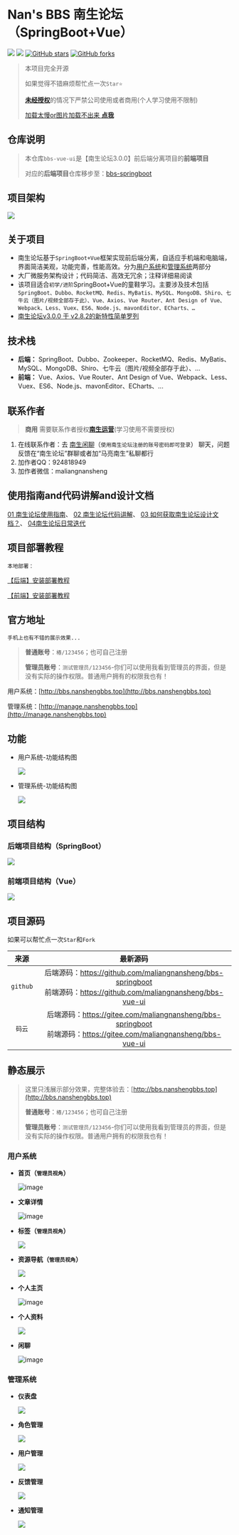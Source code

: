 # Nan's BBS 南生论坛（SpringBoot+Vue）

[![](https://img.shields.io/badge/Author-马亮南生-orange.svg)](http://bbs.nanshengbbs.top/user/1640)
[![](https://img.shields.io/badge/version-3.0.0-brightgreen.svg)](https://github.com/maliangnansheng/bbs-vue-ui)
[![GitHub stars](https://img.shields.io/github/stars/maliangnansheng/bbs-vue-ui.svg?style=social&label=Stars)](https://github.com/maliangnansheng/bbs-vue-ui)
[![GitHub forks](https://img.shields.io/github/forks/maliangnansheng/bbs-vue-ui.svg?style=social&label=Fork)](https://github.com/maliangnansheng/bbs-vue-ui)

> 本项目完全开源
>
> 如果觉得不错麻烦帮忙点一次`Star⭐️`
> 
> [**未经授权**](http://bbs.nanshengbbs.top/detail/171#_62)的情况下严禁公司使用或者商用(个人学习使用不限制)
> 
> [加载太慢or图片加载不出来 **点我**](http://bbs.nanshengbbs.top/detail/172)

## 仓库说明

> 本仓库`bbs-vue-ui`是【南生论坛3.0.0】前后端分离项目的**前端项目**
>
> 对应的**后端项目**仓库移步至：[bbs-springboot](https://github.com/maliangnansheng/bbs-springboot)

## 项目架构
![](http://76.nanshengbbs.top/ns-jiagou.png)

## 关于项目

- 南生论坛基于`SpringBoot+Vue`框架实现前后端分离，自适应手机端和电脑端，界面简洁美观，功能完善，性能高效。分为[用户系统](http://bbs.nanshengbbs.top)和[管理系统](http://manage.nanshengbbs.top)两部分
- 大厂微服务架构设计；代码简洁、高效无冗余；注释详细易阅读
- 该项目适合`初学/进阶`SpringBoot+Vue的童鞋学习。主要涉及技术包括`SpringBoot、Dubbo、RocketMQ、Redis、MyBatis、MySQL、MongoDB、Shiro、七牛云（图片/视频全部存于此）、Vue、Axios、Vue Router、Ant Design of Vue、Webpack、Less、Vuex、ES6、Node.js、mavonEditor、ECharts、…`
- [南生论坛v3.0.0 于 v2.8.2的新特性简单罗列](http://bbs.nanshengbbs.top/detail/40)

## 技术栈

- **后端：**
  SpringBoot、Dubbo、Zookeeper、RocketMQ、Redis、MyBatis、MySQL、MongoDB、Shiro、七牛云（图片/视频全部存于此）、...
- **前端：**
  Vue、Axios、Vue Router、Ant Design of Vue、Webpack、Less、Vuex、ES6、Node.js、mavonEditor、ECharts、...

## 联系作者
> **商用** 需要联系作者授权[**南生运营**](http://bbs.nanshengbbs.top/detail/171)(学习使用不需要授权)
1. 在线联系作者：去 [南生闲聊](http://chat.nanshengbbs.top/)（`使用南生论坛注册的账号密码即可登录`） 聊天，问题反馈在“南生论坛”群聊或者加“马亮南生”私聊都行
2. 加作者QQ：924818949
3. 加作者微信：maliangnansheng

## 使用指南and代码讲解and设计文档
[01 南生论坛使用指南](https://www.bilibili.com/video/BV1he4y1C7rk?share_source=copy_web&vd_source=1f88041e3a02d90ecf98d311908d3d8b)、 [02 南生论坛代码讲解](https://www.bilibili.com/video/BV1pK411C7T4/?vd_source=d0a5d07985a7fbbfb889c874632343c6)、 [03 如何获取南生论坛设计文档？](http://bbs.nanshengbbs.top/detail/76)、 [04南生论坛日常迭代](http://bbs.nanshengbbs.top/detail/122)

## 项目部署教程

`本地部署：`

[【后端】安装部署教程](http://bbs.nanshengbbs.top/detail/44)

[【前端】安装部署教程](http://bbs.nanshengbbs.top/detail/45)

## 官方地址

`手机上也有不错的展示效果...`
> **普通账号**：`椿/123456`；也可自己注册
>
> **管理员账号**：`测试管理员/123456`-你们可以使用我看到管理员的界面，但是没有实际的操作权限。普通用户拥有的权限我也有！

用户系统：[http://bbs.nanshengbbs.top](http://bbs.nanshengbbs.top)

管理系统：[http://manage.nanshengbbs.top](http://manage.nanshengbbs.top) 

## 功能
- 用户系统-功能结构图

  ![](http://76.nanshengbbs.top/ns-image/ns-bbs-user.png)

- 管理系统-功能结构图

  ![](http://76.nanshengbbs.top/ns-image/ns-bbs-admin.png)

## 项目结构

### 后端项目结构（SpringBoot）

![](http://76.nanshengbbs.top/%E5%AE%89%E8%A3%85%E9%83%A8%E7%BD%B2%E6%95%99%E7%A8%8B/idea002.png)

### 前端项目结构（Vue）

![](http://76.nanshengbbs.top/%E5%AE%89%E8%A3%85%E9%83%A8%E7%BD%B2%E6%95%99%E7%A8%8B/idea012.png)

## 项目源码

如果可以帮忙点一次`Star`和`Fork`

|   来源   |                           最新源码                           |
| :------: | :----------------------------------------------------------: |
| `github` | 后端源码：<https://github.com/maliangnansheng/bbs-springboot><br>前端源码：<https://github.com/maliangnansheng/bbs-vue-ui> |
|  `码云`  | 后端源码：<https://gitee.com/maliangnansheng/bbs-springboot><br/>前端源码：<https://gitee.com/maliangnansheng/bbs-vue-ui> |

## 静态展示
> 这里只浅展示部分效果，完整体验去：[http://bbs.nanshengbbs.top](http://bbs.nanshengbbs.top)
> 
> **普通账号**：`椿/123456`；也可自己注册
>
> **管理员账号**：`测试管理员/123456`-你们可以使用我看到管理员的界面，但是没有实际的操作权限。普通用户拥有的权限我也有！

### 用户系统

- **首页（`管理员视角`）**

  ![image](http://76.nanshengbbs.top/ns-bbs-home-admin5.png)

- **文章详情**

  ![image](http://76.nanshengbbs.top/ns-bbs-article.png)

- **标签（`管理员视角`）**

  ![](http://76.nanshengbbs.top/ns-bbs-label2.png)
 
- **资源导航（`管理员视角`）**

  ![](http://76.nanshengbbs.top/ns-bbs-resource2.png)

- **个人主页**

  ![image](http://76.nanshengbbs.top/ns-bbs-homepage2.png)

- **个人资料**

  ![](http://76.nanshengbbs.top/ns-bbs-personalinfo.png)

- **闲聊**

  ![image](http://76.nanshengbbs.top/ns-chat.png)


### 管理系统

- **仪表盘**

  ![](http://76.nanshengbbs.top/ns-manage-dashboard1.png)

- **角色管理**

  ![](http://76.nanshengbbs.top/ns-manage-role.png)

- **用户管理**

  ![](http://76.nanshengbbs.top/ns-manage-user.png)

- **反馈管理**

  ![](http://76.nanshengbbs.top/ns-manage-feedback.png)
  
- **通知管理**

  ![](http://76.nanshengbbs.top/ns-manage-notify.png)
